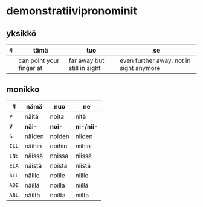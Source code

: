# demonstratiivipronominit

## yksikkö
| `N` | tämä                     | tuo                         | se                                      |
| --- | ------------------------ | --------------------------- | --------------------------------------- |
|     | can point your finger at | far away but still in sight | even further away, not in sight anymore |

## monikko
| `N`     | nämä     | nuo      | ne           |
| ------- | -------- | -------- | ------------ |
| `P`     | näitä    | noita    | nitä         |
| **`V`** | **näi-** | **noi-** | **ni-/nii-** |
| `G`     | näiden   | noiden   | niiden       |
| `ILL`   | näihin   | noihin   | niihin       |
| `INE`   | näissä   | noissa   | niissä       |
| `ELA`   | näistä   | noista   | niistä       |
| `ALL`   | näille   | noille   | niille       |
| `ADE`   | näillä   | noilla   | niillä       |
| `ABL`   | näiltä   | noilta   | niilta       |
